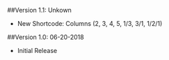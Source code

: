 ##Version 1.1: Unkown
- New Shortcode: Columns (2, 3, 4, 5, 1/3, 3/1, 1/2/1)

##Version 1.0: 06-20-2018
- Initial Release
